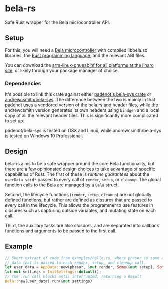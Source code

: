 # bela-rs

Safe Rust wrapper for the Bela microcontroller API.

## Setup

For this, you will need a [Bela microcontroller](http://bela.io/) with
compiled libbela.so libraries, the [Rust programming
language](https://rustup.rs/), and the relevant ABI files.

You can download the [arm-linux-gnueabihf for all platforms at the linaro
site](https://releases.linaro.org/components/toolchain/binaries/latest-5/arm-linux-gnueabihf/),
or likely through your package manager of choice.

### Dependencies

It's possible to link this crate against either [padenot's bela-sys crate](https://github.com/padenot/bela-sys) or [andrewcsmith/bela-sys](https://github.com/andrewcsmith/bela-sys). The difference between the two is mainly in that padenot uses a vendored version of the bela.rs and header files, while the andrewcsmith version generates its own headers using `bindgen` and a local copy of all the relevant header files. This is significantly more complicated to set up.

padenot/bela-sys is tested on OSX and Linux, while andrewcsmith/bela-sys is tested on Windows 10 Professional.

## Design

bela-rs aims to be a safe wrapper around the core Bela functionality, but
there are a few opinionated design choices to take advantage of specific
capabilities of Rust. The first of these is *runtime guarantees* about the
`userData void*` passed to every call of `render`, `setup`, or `cleanup`. The
global function calls to the Bela are managed by a `Bela` struct.

Second, the lifecycle functions (`render`, `setup`, `cleanup`) are not
globally defined functions, but rather are defined as closures that are
passed to every call in the lifecycle. This allows the programmer to use
features in closures such as capturing outside variables, and mutating state
on each call.

Third, the auxiliary tasks are also closures, and are separated into callback
functions and arguments to be passed to the first call.

## Example

```rust
// Short extract of code from examples/hello.rs, where phasor is some arbitrary
// data that is passed to each render, setup, and cleanup call.
let user_data = AppData::new(phasor, &mut render, Some(&mut setup), Some(&mut cleanup));
let mut settings = InitSettings::default();
// The .run call blocks until interrupted, returning a Result
Bela::new(user_data).run(&mut settings) 
```
